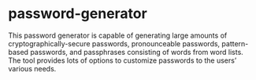 # password-generator
This password generator is capable of generating large amounts of 
cryptographically-secure passwords, pronounceable passwords, 
pattern-based passwords, and passphrases consisting of words from word lists. 
The tool provides lots of options to customize 
passwords to the users’ various needs.